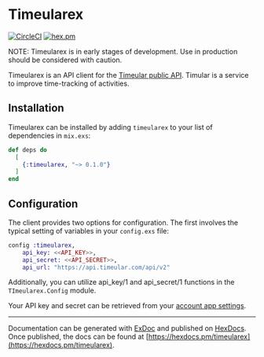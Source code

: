 # Timeularex
[![CircleCI](https://circleci.com/gh/r-frederick/timeularex.svg?style=shield)](https://circleci.com/gh/r-frederick/timeularex)
[![hex.pm](https://img.shields.io/badge/hex-0.1.0-blue.svg)](https://hex.pm/packages/timeularex)

NOTE: Timeularex is in early stages of development. Use in production
should be considered with caution.

Timeularex is an API client for the [Timeular public API](http://developers.timeular.com/public-api/).
Timular is a service to improve time-tracking of activities.

## Installation

Timeularex can be installed by adding `timeularex` to your list of 
dependencies in `mix.exs`:

```elixir
def deps do
  [
    {:timeularex, "~> 0.1.0"}
  ]
end
```

## Configuration

The client provides two options for configuration. The first involves the
  typical setting of variables in your `config.exs` file:

```elixir
config :timeularex,
    api_key: <<API_KEY>>,
    api_secret: <<API_SECRET>>,
    api_url: "https://api.timeular.com/api/v2"
```

Additionally, you can utilize api_key/1 and api_secret/1 functions in 
the `TImeularex.Config` module.

Your API key and secret can be retrieved from your 
[account app settings](https://profile.timeular.com/#/app/account).


---
Documentation can be generated with [ExDoc](https://github.com/elixir-lang/ex_doc)
and published on [HexDocs](https://hexdocs.pm). Once published, the docs can
be found at [https://hexdocs.pm/timeularex](https://hexdocs.pm/timeularex).